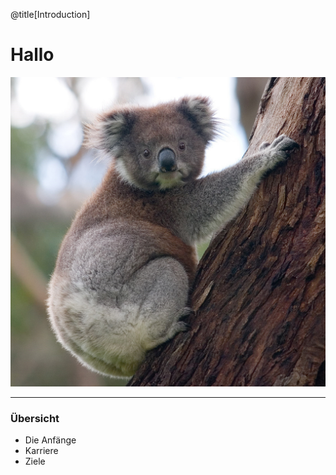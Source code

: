 @title[Introduction]

# Hallo

![Anne](assets/Koala_climbing_tree.jpg)

---

### Übersicht



* Die Anfänge 
* Karriere
* Ziele




